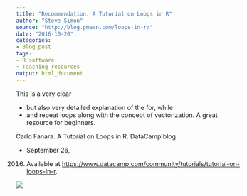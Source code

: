 ```yaml
---
title: "Recommendation: A Tutorial on Loops in R"
author: "Steve Simon"
source: "http://blog.pmean.com/loops-in-r/"
date: "2016-10-20"
categories:
- Blog post
tags:
- R software
- Teaching resources
output: html_document
---
```


This is a very clear
- but also very detailed explanation of the for,
while
- and repeat loops along with the concept of vectorization. A great
resource for beginners.

<!---More--->

Carlo Fanara. A Tutorial on Loops in R. DataCamp blog
- September 26,
2016. Available at
<https://www.datacamp.com/community/tutorials/tutorial-on-loops-in-r>.

![](http://www.pmean.com/images/images/16/loops-in-r01.png)





